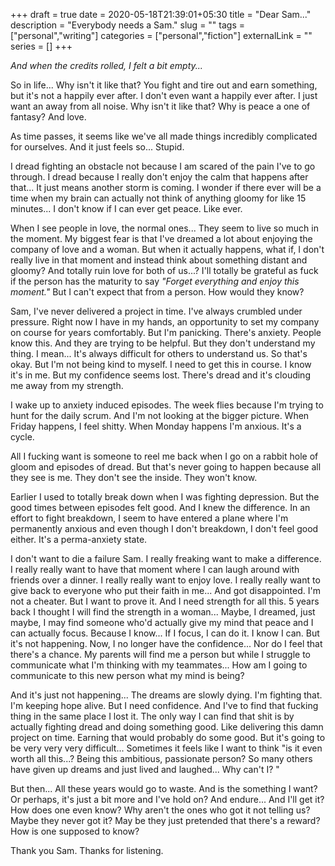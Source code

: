 +++ 
draft = true
date = 2020-05-18T21:39:01+05:30
title = "Dear Sam..."
description = "Everybody needs a Sam."
slug = "" 
tags = ["personal","writing"]
categories = ["personal","fiction"]
externalLink = ""
series = []
+++

*And when the credits rolled, I felt a bit empty...*


So in life... Why isn't it like that? You fight and tire out and earn something, but it's not a happily ever after. I don't even want a happily ever after. I just want an away from all noise. Why isn't it like that? Why is peace a one of fantasy? And love.


As time passes, it seems like we've all made things incredibly complicated for ourselves. And it just feels so... Stupid.


I dread fighting an obstacle not because I am scared of the pain I've to go through. I dread because I really don't enjoy the calm that happens after that... It just means another storm is coming. I wonder if there ever will be a time when my brain can actually not think of anything gloomy for like 15 minutes... I don't know if I can ever get peace. Like ever.


When I see people in love, the normal ones... They seem to live so much in the moment. My biggest fear is that I've dreamed a lot about enjoying the company of love and a woman. But when it actually happens, what if, I don't really live in that moment and instead think about something distant and gloomy? And totally ruin love for both of us...? I'll totally be grateful as fuck if the person has the maturity to say *"Forget everything and enjoy this moment."* But I can't expect that from a person. How would they know?


Sam, I've never delivered a project in time. I've always crumbled under pressure. Right now I have in my hands, an opportunity to set my company on course for years comfortably. But I'm panicking. There's anxiety. People know this. And they are trying to be helpful. But they don't understand my thing. I mean... It's always difficult for others to understand us. So that's okay. But I'm not being kind to myself. I need to get this in course. I know it's in me. But my confidence seems lost. There's dread and it's clouding me away from my strength.


I wake up to anxiety induced episodes. The week flies because I'm trying to hunt for the daily scrum. And I'm not looking at the bigger picture. When Friday happens, I feel shitty. When Monday happens I'm anxious. It's a cycle.


All I fucking want is someone to reel me back when I go on a rabbit hole of gloom and episodes of dread. But that's never going to happen because all they see is me. They don't see the inside. They won't know.


Earlier I used to totally break down when I was fighting depression. But the good times between episodes felt good. And I knew the difference. In an effort to fight breakdown, I seem to have entered a plane where I'm permanently anxious and even though I don't breakdown, I don't feel good either. It's a perma-anxiety state.


I don't want to die a failure Sam. I really freaking want to make a difference. I really really want to have that moment where I can laugh around with friends over a dinner. I really really want to enjoy love. I really really want to give back to everyone who put their faith in me... And got disappointed. I'm not a cheater. But I want to prove it. And I need strength for all this. 5 years back I thought I will find the strength in a woman... Maybe, I dreamed, just maybe, I may find someone who'd actually give my mind that peace and I can actually focus. Because I know... If I focus, I can do it. I know I can. But it's not happening. Now, I no longer have the confidence... Nor do I feel that there's a chance. My parents will find me a person but while I struggle to communicate what I'm thinking with my teammates... How am I going to communicate to this new person what my mind is being?


And it's just not happening... The dreams are slowly dying. I'm fighting that. I'm keeping hope alive. But I need confidence. And I've to find that fucking thing in the same place I lost it. The only way I can find that shit is by actually fighting dread and doing something good. Like delivering this damn project on time. Earning that would probably do some good. But it's going to be very very very difficult... Sometimes it feels like I want to think "is it even worth all this...? Being this ambitious, passionate person? So many others have given up dreams and just lived and laughed... Why can't I? " 


But then... All these years would go to waste. And is the something I want? Or perhaps, it's just a bit more and I've hold on? And endure... And I'll get it? How does one even know? Why aren't the ones who got it not telling us? Maybe they never got it? May be they just pretended that there's a reward? How is one supposed to know?


Thank you Sam. Thanks for listening.